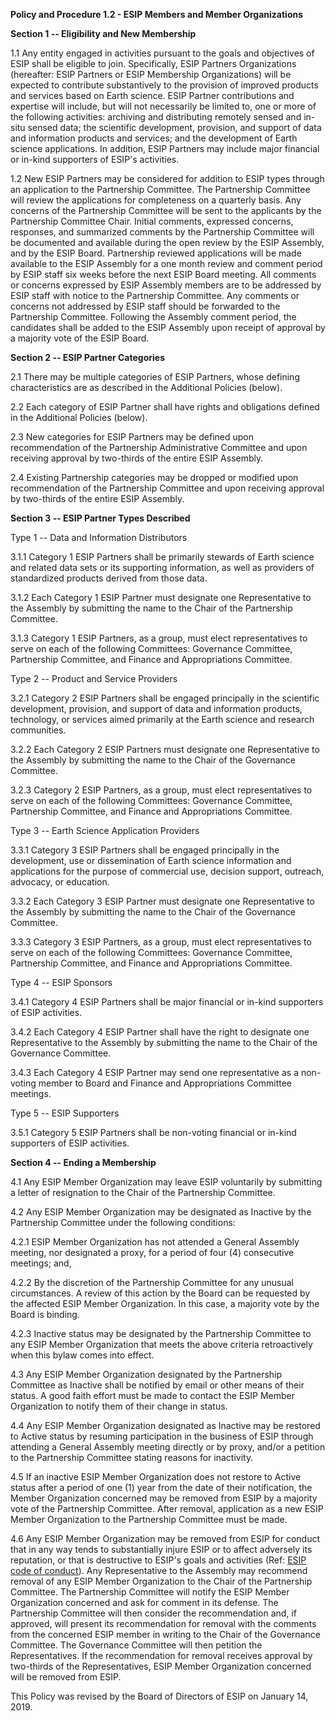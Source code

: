 **Policy and Procedure 1.2 - ESIP Members and Member Organizations**

**Section 1 -- Eligibility and New Membership**

1.1 Any entity engaged in activities pursuant to the goals and
objectives of ESIP shall be eligible to join. Specifically, ESIP
Partners Organizations (hereafter: ESIP Partners or ESIP Membership
Organizations) will be expected to contribute substantively to the
provision of improved products and services based on Earth science.
ESIP Partner contributions and expertise will include, but will not
necessarily be limited to, one or more of the following activities:
archiving and distributing remotely sensed and in-situ sensed data;
the scientific development, provision, and support of data and
information products and services; and the development of Earth
science applications. In addition, ESIP Partners may include major
financial or in-kind supporters of ESIP's activities.

1.2 New ESIP Partners may be considered for addition to ESIP types through
an application to the Partnership Committee. The Partnership Committee will
review the applications for completeness on a quarterly basis. Any concerns
of the Partnership Committee will be sent to the applicants by the Partnership
Committee Chair. Initial comments, expressed concerns, responses, and
summarized comments by the Partnership Committee will be documented and
available during the open review by the ESIP Assembly, and by the ESIP Board.
Partnership reviewed applications will be made available to the ESIP Assembly
for a one month review and comment period by ESIP staff six weeks before
the next ESIP Board meeting. All comments or concerns expressed by ESIP Assembly
members are to be addressed by ESIP staff with notice to the Partnership Committee.
Any comments or concerns not addressed by ESIP staff should be forwarded to the
Partnership Committee. Following the Assembly comment period, the candidates shall
be added to the ESIP Assembly upon receipt of approval by a majority vote of the ESIP Board.

**Section 2 -- ESIP Partner Categories**

2.1 There may be multiple categories of ESIP Partners, whose defining
characteristics are as described in the Additional Policies (below).

2.2 Each category of ESIP Partner shall have rights and obligations
defined in the Additional Policies (below).

2.3 New categories for ESIP Partners may be defined upon
recommendation of the Partnership Administrative Committee and upon
receiving approval by two-thirds of the entire ESIP Assembly.

2.4 Existing Partnership categories may be dropped or modified upon
recommendation of the Partnership Committee and upon receiving
approval by two-thirds of the entire ESIP Assembly.

**Section 3 -- ESIP Partner Types Described**

Type 1 -- Data and Information Distributors

3.1.1 Category 1 ESIP Partners shall be primarily stewards of Earth
science and related data sets or its supporting information, as well as
providers of standardized products derived from those data.

3.1.2 Each Category 1 ESIP Partner must designate one Representative to
the Assembly by submitting the name to the Chair of the Partnership
Committee.

3.1.3 Category 1 ESIP Partners, as a group, must elect representatives
to serve on each of the following Committees: Governance Committee,
Partnership Committee, and Finance and Appropriations Committee.

Type 2 -- Product and Service Providers

3.2.1 Category 2 ESIP Partners shall be engaged principally in the
scientific development, provision, and support of data and information
products, technology, or services aimed primarily at the Earth science
and research communities.

3.2.2 Each Category 2 ESIP Partners must designate one Representative to
the Assembly by submitting the name to the Chair of the Governance
Committee.

3.2.3 Category 2 ESIP Partners, as a group, must elect representatives
to serve on each of the following Committees: Governance Committee,
Partnership Committee, and Finance and Appropriations Committee.

Type 3 -- Earth Science Application Providers

3.3.1 Category 3 ESIP Partners shall be engaged principally in the
development, use or dissemination of Earth science information and
applications for the purpose of commercial use, decision support,
outreach, advocacy, or education.

3.3.2 Each Category 3 ESIP Partner must designate one Representative to
the Assembly by submitting the name to the Chair of the Governance
Committee.

3.3.3 Category 3 ESIP Partners, as a group, must elect representatives
to serve on each of the following Committees: Governance Committee,
Partnership Committee, and Finance and Appropriations Committee.

Type 4 -- ESIP Sponsors

3.4.1 Category 4 ESIP Partners shall be major financial or in-kind
supporters of ESIP activities.

3.4.2 Each Category 4 ESIP Partner shall have the right to designate one
Representative to the Assembly by submitting the name to the Chair of
the Governance Committee.

3.4.3 Each Category 4 ESIP Partner may send one representative as a
non-voting member to Board and Finance and Appropriations Committee
meetings.

Type 5 -- ESIP Supporters

3.5.1 Category 5 ESIP Partners shall be non-voting financial or in-kind
supporters of ESIP activities.

**Section 4 -- Ending a Membership**

4.1 Any ESIP Member Organization may leave ESIP voluntarily by
submitting a letter of resignation to the Chair of the Partnership
Committee.

4.2 Any ESIP Member Organization may be designated as Inactive by the
Partnership Committee under the following conditions:

4.2.1 ESIP Member Organization has not attended a General Assembly
meeting, nor designated a proxy, for a period of four (4) consecutive
meetings; and,

4.2.2 By the discretion of the Partnership Committee for any unusual
circumstances. A review of this action by the Board can be requested by
the affected ESIP Member Organization. In this case, a majority vote by
the Board is binding.

4.2.3 Inactive status may be designated by the Partnership Committee to
any ESIP Member Organization that meets the above criteria retroactively
when this bylaw comes into effect.

4.3 Any ESIP Member Organization designated by the Partnership Committee
as Inactive shall be notified by email or other means of their status. A
good faith effort must be made to contact the ESIP Member Organization
to notify them of their change in status.

4.4 Any ESIP Member Organization designated as Inactive may be restored
to Active status by resuming participation in the business of ESIP
through attending a General Assembly meeting directly or by proxy,
and/or a petition to the Partnership Committee stating reasons for
inactivity.

4.5 If an inactive ESIP Member Organization does not restore to Active
status after a period of one (1) year from the date of their
notification, the Member Organization concerned may be removed from ESIP
by a majority vote of the Partnership Committee. After removal,
application as a new ESIP Member Organization to the Partnership
Committee must be made.

4.6 Any ESIP Member Organization may be removed from ESIP for conduct
that in any way tends to substantially injure ESIP or to affect
adversely its reputation, or that is destructive to ESIP's goals and
activities (Ref: [ESIP code of
conduct](https://github.com/ESIPFed/Governance/blob/master/ESIP%20Policies%20and%20Procedures/2.0%20Ethics%20and%20Conduct/ESIP%20P&P%202.1%20Code%20of%20Conduct.md)).
Any Representative to the Assembly may recommend removal of any ESIP
Member Organization to the Chair of the Partnership Committee. The
Partnership Committee will notify the ESIP Member Organization concerned
and ask for comment in its defense. The Partnership Committee will then
consider the recommendation and, if approved, will present its
recommendation for removal with the comments from the concerned ESIP
member in writing to the Chair of the Governance Committee. The
Governance Committee will then petition the Representatives. If the
recommendation for removal receives approval by two-thirds of the
Representatives, ESIP Member Organization concerned will be removed from
ESIP.

This Policy was revised by the Board of Directors of ESIP on January 14, 2019.
